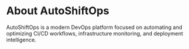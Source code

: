 # About AutoShiftOps

AutoShiftOps is a modern DevOps platform focused on automating and optimizing CI/CD workflows, infrastructure monitoring, and deployment intelligence.